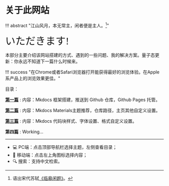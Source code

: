 # 关于此网站

!!! abstract "江山风月，本无常主，闲者便是主人。[^1]"
    

<font size = 6 face = "SnellRoundHand" >いただきます!</font>


本部分主要介绍该网站搭建的方式、遇到的一些问题、我的解决方案。量子态更新：你永远不知道下一篇什么时候来。

!!! success "在Chrome或者Safari浏览器打开能获得最好的浏览体验。在Apple系产品上的浏览效果更佳。"

目录：

**[第一篇](./Step1.md)**
:   内容：Mkdocs 框架搭建，推送到 Github 仓库，Github Pages 托管。

**[第二篇](./Step2.md)**
:   内容：Mkdocs Materials主题推荐，仓库路径，主页其他自定义设置。

**[第三篇](./Step3.md)**
:   内容：Mkdocs 代码块样式、字体设置、格式自定义设置。

**第四篇**
:   Working...



-----

- 💻 PC端：点击顶部导航栏选择主题，左侧查看目录；
- 📱 移动端：点击左上角图标选择内容；
- 🔍 搜索：支持中文检索。

[^1]: 语出宋代苏轼[《临皋闲题》](https://www.gushici.net/shici/23/62412.html)。